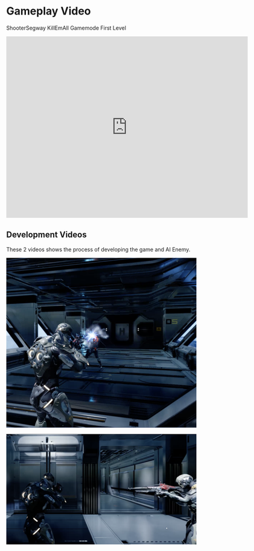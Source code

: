 # Gameplay Video 
ShooterSegway KillEmAll Gamemode First Level

<p align="center">
  <iframe width="640" height="480" src="https://www.youtube.com/embed/6ajnpDWujsA" frameborder="0" allow="accelerometer; autoplay; clipboard-write; encrypted-media; gyroscope; picture-in-picture" allowfullscreen></iframe>
</p>

## Development Videos

These 2 videos shows the process of developing the game and AI Enemy. 

[![AIShooterSegway](1.png)](https://youtu.be/6QzBiLXLpVc)

[![AIShooterSegway](2.png)](https://youtu.be/JUqj-FbyssM)
